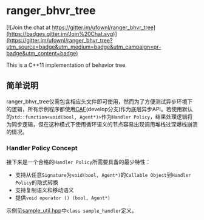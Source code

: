 # ranger_bhvr_tree
[![Join the chat at https://gitter.im/ufownl/ranger_bhvr_tree](https://badges.gitter.im/Join%20Chat.svg)](https://gitter.im/ufownl/ranger_bhvr_tree?utm_source=badge&utm_medium=badge&utm_campaign=pr-badge&utm_content=badge)

This is a C++11 implementation of behavior tree.

## 简单说明
ranger_bhvr_tree仅需包含相应头文件即可使用，然而为了方便测试异步环境下的逻辑，所有示例程序都使用[CAF](http://github.com/actor-framework/actor-framework)(develop分支)作为底层异步API。若使用默认的`std::function<void(bool, Agent*)>`作为`Handler Policy`，结果处理逻辑将为同步逻辑，但在这种模式下使用循环语义的节点容易出现调用堆栈过深爆栈崩溃的情况。

### Handler Policy Concept
接下来是一个合格的`Handler Policy`所需要具备的最少特性：
* 支持从任意`Signature`为`void(bool, Agent*)`的`Callable Object`到`Handler Policy`的隐式转换
* 支持复制语义和移动语义
* 提供`void operator () (bool, Agent*)`

示例见[sample_util.hpp](https://github.com/ufownl/ranger_bhvr_tree/blob/master/sample/sample_util.hpp)中`class sample_handler`定义。

